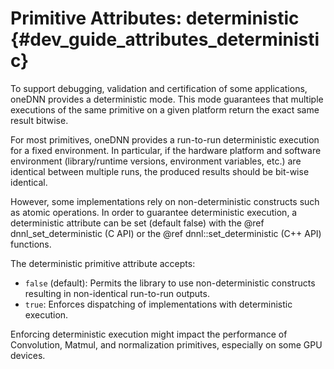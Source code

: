 Primitive Attributes: deterministic {#dev_guide_attributes_deterministic}
===================================================================

To support debugging, validation and certification of some applications, oneDNN
provides a deterministic mode. This mode guarantees that multiple executions of
the same primitive on a given platform return the exact same result bitwise.

For most primitives, oneDNN provides a run-to-run deterministic execution for a
fixed environment. In particular, if the hardware platform and software
environment (library/runtime versions, environment variables, etc.) are
identical between multiple runs, the produced results should be bit-wise
identical.

However, some implementations rely on non-deterministic constructs such as
atomic operations. In order to guarantee deterministic execution, a
deterministic attribute can be set (default false) with the
@ref dnnl_set_deterministic (C API) or the @ref dnnl::set_deterministic
(C++ API) functions.

The deterministic primitive attribute accepts:
- `false` (default): Permits the library to use non-deterministic constructs
      resulting in non-identical run-to-run outputs.
- `true`: Enforces dispatching of implementations with deterministic execution.

Enforcing deterministic execution might impact the performance of Convolution,
Matmul, and normalization primitives, especially on some GPU devices.
